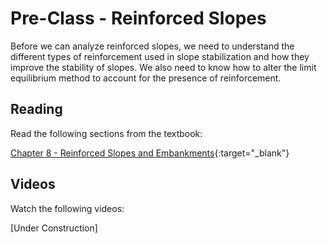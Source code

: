 # Pre-Class - Reinforced Slopes

Before we can analyze reinforced slopes, we need to understand the different types of reinforcement used in slope stabilization and how they improve the stability of slopes. We also need to know how to alter the limit equilibrium method to account for the presence of reinforcement.

## Reading

Read the following sections from the textbook:

[Chapter 8 - Reinforced Slopes and Embankments](https://ebookcentral.proquest.com/lib/byu/reader.action?docID=7104230&ppg=175){:target="_blank"}

## Videos

Watch the following videos:

[Under Construction]
